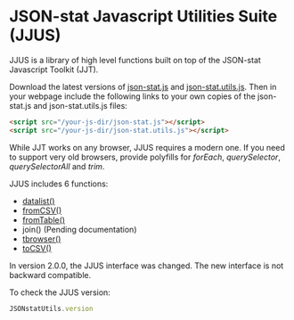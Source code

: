 # JSON-stat Javascript Utilities Suite (JJUS)

JJUS is a library of high level functions built on top of the JSON-stat Javascript Toolkit (JJT).

Download the latest versions of [json-stat.js](https://github.com/badosa/JSON-stat/blob/master/json-stat.js) and [json-stat.utils.js](https://github.com/badosa/JSON-stat/blob/master/utils/json-stat.utils.js). Then in your webpage include the following links to your own copies of the json-stat.js and json-stat.utils.js files:

```html
<script src="/your-js-dir/json-stat.js"></script>
<script src="/your-js-dir/json-stat.utils.js"></script>
```

While JJT works on any browser, JJUS requires a modern one. If you need to support very old browsers, provide polyfills for *forEach*, *querySelector*, *querySelectorAll* and *trim*.

JJUS includes 6 functions:

* [datalist()](https://github.com/badosa/JSON-stat/blob/master/utils/datalist.md)
* [fromCSV()](https://github.com/badosa/JSON-stat/blob/master/utils/fromcsv.md)
* [fromTable()](https://github.com/badosa/JSON-stat/blob/master/utils/fromtable.md)
* join() (Pending documentation)
* [tbrowser()](https://github.com/badosa/JSON-stat/blob/master/utils/tbrowser.md)
* [toCSV()](https://github.com/badosa/JSON-stat/blob/master/utils/tocsv.md)

In version 2.0.0, the JJUS interface was changed. The new interface is not backward compatible.

To check the JJUS version:

```js
JSONstatUtils.version
```
